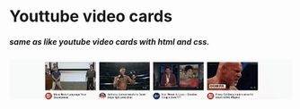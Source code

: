 # Youttube video cards
<h5>same as like youtube video cards with html and css.</h5>

![](youtube_cards.gif)
